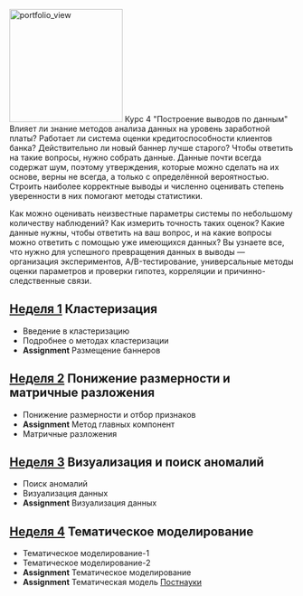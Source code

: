 <img width="200" alt="portfolio_view" src="logo.png"> Курс 4 "Построение выводов по данным"
Влияет ли знание методов анализа данных на уровень заработной платы? Работает ли система оценки кредитоспособности клиентов банка? Действительно ли новый баннер лучше старого? Чтобы ответить на такие вопросы, нужно собрать данные. Данные почти всегда содержат шум, поэтому утверждения, которые можно сделать на их основе, верны не всегда, а только с определённой вероятностью. Строить наиболее корректные выводы и численно оценивать степень уверенности в них помогают методы статистики. 

Как можно оценивать неизвестные параметры системы по небольшому количеству наблюдений? Как измерить точность таких оценок? Какие данные нужны, чтобы ответить на ваш вопрос, и на какие вопросы можно ответить с помощью уже имеющихся данных? Вы узнаете все, что нужно для успешного превращения данных в выводы — организация экспериментов, A/B-тестирование, универсальные методы оценки параметров и проверки гипотез, корреляции и причинно-следственные связи.

## [Неделя 1](week_1.md) Кластеризация
 * Введение в кластеризацию
 * Подробнее о методах кластеризации
 * __Assignment__ Размещение баннеров

## [Неделя 2](week_2.md) Понижение размерности и матричные разложения
 *  Понижение размерности и отбор признаков
 *  __Assignment__ Метод главных компонент
 *  Матричные разложения

## [Неделя 3](week_3.md) Визуализация и поиск аномалий
 * Поиск аномалий
 * Визуализация данных
 * __Assignment__ Визуализация данных
 
## [Неделя 4](week_4.md) Тематическое моделирование
 * Тематическое моделирование-1
 * Тематическое моделирование-2
 * __Assignment__ Тематическое моделирование
 * __Assignment__ Тематическая модель [Постнауки](https://postnauka.ru/)
